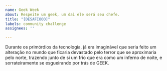 ```yaml
---
name: Geek Week
about: Respeite um geek, um dai ele será seu chefe.
title: "[DESAFIOOO]"
labels: community challenge
assignees: ''

---
```


Durante os primórdios da tecnologia, já era imaginável que seria feito um alteração no mundo que ficaria devastado pelo terror que se aproximaria pelo norte, trazendo junto de si um frio que era como um inferno de noite, e sorrateiramente se esgueirando por trás de GEEK.
